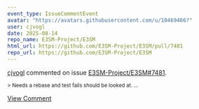 ```yaml
---
event_type: IssueCommentEvent
avatar: "https://avatars.githubusercontent.com/u/10469466?"
user: cjvogl
date: 2025-08-14
repo_name: E3SM-Project/E3SM
html_url: https://github.com/E3SM-Project/E3SM/pull/7481
repo_url: https://github.com/E3SM-Project/E3SM
---
```


<a href='https://github.com/cjvogl' target='_blank'>cjvogl</a> commented on issue <a href='https://github.com/E3SM-Project/E3SM/pull/7481' target='_blank'>E3SM-Project/E3SM#7481</a>.

<small>> Needs a rebase and test fails should be looked at....</small>

<a href='https://github.com/E3SM-Project/E3SM/pull/7481' target='_blank'>View Comment</a>